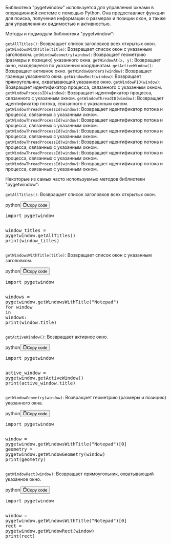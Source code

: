 <p>Библиотека "pygetwindow" используется для управления окнами в операционной системе с помощью Python.
Она предоставляет функции для поиска, получения информации о размерах и позиции окон, а также для управления их видимостью и активностью.</p>
<p>Методы и подмодули библиотеки "pygetwindow":</p>
<p><code>getAllTitles()</code>: Возвращает список заголовков всех открытых окон.
<code>getWindowsWithTitle(title)</code>: Возвращает список окон с указанным заголовком.
<code>getWindowGeometry(window)</code>: Возвращает геометрию (размеры и позицию) указанного окна.
<code>getWindowAt(x, y)</code>: Возвращает окно, находящееся по указанным координатам.
<code>getActiveWindow()</code>: Возвращает активное окно.
<code>getWindowBorders(window)</code>: Возвращает границы указанного окна.
<code>getWindowRect(window)</code>: Возвращает прямоугольник, охватывающий указанное окно.
<code>getWindowPID(window)</code>: Возвращает идентификатор процесса, связанного с указанным окном.
<code>getWindowProcessID(window)</code>: Возвращает идентификатор процесса, связанного с указанным окном.
<code>getWindowThreadID(window)</code>: Возвращает идентификатор потока, связанного с указанным окном.
<code>getWindowThreadProcessId(window)</code>: Возвращает идентификатор потока и процесса, связанных с указанным окном.
<code>getWindowThreadProcessId(window)</code>: Возвращает идентификатор потока и процесса, связанных с указанным окном.
<code>getWindowThreadProcessId(window)</code>: Возвращает идентификатор потока и процесса, связанных с указанным окном.
<code>getWindowThreadProcessId(window)</code>: Возвращает идентификатор потока и процесса, связанных с указанным окном.
<code>getWindowThreadProcessId(window)</code>: Возвращает идентификатор потока и процесса, связанных с указанным окном.
<code>getWindowThreadProcessId(window)</code>: Возвращает идентификатор потока и процесса, связанных с указанным окном.</p>
<p>Некоторые из самых часто используемых методов библиотеки "pygetwindow":</p>
<p><code>getAllTitles()</code>: Возвращает список заголовков всех открытых окон.</p>
<div class="code-element"><div class="lang-line"><text>python</text><button class="copy-button" onclick="copyCode(this)"><svg stroke="currentColor" fill="none" stroke-width="2" viewBox="0 0 24 24" stroke-linecap="round" stroke-linejoin="round" class="h-4 w-4" height="1em" width="1em" xmlns="http://www.w3.org/2000/svg"><path d="M16 4h2a2 2 0 0 1 2 2v14a2 2 0 0 1-2 2H6a2 2 0 0 1-2-2V6a2 2 0 0 1 2-2h2"></path><rect x="8" y="2" width="8" height="4" rx="1" ry="1"></rect></svg><text>Copy code</text></button></div><div class="code"><div class="highlight"><pre><span></span><span class="kn">import</span> <span class="nn">pygetwindow</span>

<span class="n">window_titles</span> <span class="o">=</span> <span class="n">pygetwindow</span><span class="o">.</span><span class="n">getAllTitles</span><span class="p">()</span>
<span class="nb">print</span><span class="p">(</span><span class="n">window_titles</span><span class="p">)</span>
</pre></div></div></div>

<p><code>getWindowsWithTitle(title)</code>: Возвращает список окон с указанным заголовком.</p>
<div class="code-element"><div class="lang-line"><text>python</text><button class="copy-button" onclick="copyCode(this)"><svg stroke="currentColor" fill="none" stroke-width="2" viewBox="0 0 24 24" stroke-linecap="round" stroke-linejoin="round" class="h-4 w-4" height="1em" width="1em" xmlns="http://www.w3.org/2000/svg"><path d="M16 4h2a2 2 0 0 1 2 2v14a2 2 0 0 1-2 2H6a2 2 0 0 1-2-2V6a2 2 0 0 1 2-2h2"></path><rect x="8" y="2" width="8" height="4" rx="1" ry="1"></rect></svg><text>Copy code</text></button></div><div class="code"><div class="highlight"><pre><span></span><span class="kn">import</span> <span class="nn">pygetwindow</span>

<span class="n">windows</span> <span class="o">=</span> <span class="n">pygetwindow</span><span class="o">.</span><span class="n">getWindowsWithTitle</span><span class="p">(</span><span class="s2">&quot;Notepad&quot;</span><span class="p">)</span>
<span class="k">for</span> <span class="n">window</span> <span class="ow">in</span> <span class="n">windows</span><span class="p">:</span>
    <span class="nb">print</span><span class="p">(</span><span class="n">window</span><span class="o">.</span><span class="n">title</span><span class="p">)</span>
</pre></div></div></div>

<p><code>getActiveWindow()</code>: Возвращает активное окно.</p>
<div class="code-element"><div class="lang-line"><text>python</text><button class="copy-button" onclick="copyCode(this)"><svg stroke="currentColor" fill="none" stroke-width="2" viewBox="0 0 24 24" stroke-linecap="round" stroke-linejoin="round" class="h-4 w-4" height="1em" width="1em" xmlns="http://www.w3.org/2000/svg"><path d="M16 4h2a2 2 0 0 1 2 2v14a2 2 0 0 1-2 2H6a2 2 0 0 1-2-2V6a2 2 0 0 1 2-2h2"></path><rect x="8" y="2" width="8" height="4" rx="1" ry="1"></rect></svg><text>Copy code</text></button></div><div class="code"><div class="highlight"><pre><span></span><span class="kn">import</span> <span class="nn">pygetwindow</span>

<span class="n">active_window</span> <span class="o">=</span> <span class="n">pygetwindow</span><span class="o">.</span><span class="n">getActiveWindow</span><span class="p">()</span>
<span class="nb">print</span><span class="p">(</span><span class="n">active_window</span><span class="o">.</span><span class="n">title</span><span class="p">)</span>
</pre></div></div></div>

<p><code>getWindowGeometry(window)</code>: Возвращает геометрию (размеры и позицию) указанного окна.</p>
<div class="code-element"><div class="lang-line"><text>python</text><button class="copy-button" onclick="copyCode(this)"><svg stroke="currentColor" fill="none" stroke-width="2" viewBox="0 0 24 24" stroke-linecap="round" stroke-linejoin="round" class="h-4 w-4" height="1em" width="1em" xmlns="http://www.w3.org/2000/svg"><path d="M16 4h2a2 2 0 0 1 2 2v14a2 2 0 0 1-2 2H6a2 2 0 0 1-2-2V6a2 2 0 0 1 2-2h2"></path><rect x="8" y="2" width="8" height="4" rx="1" ry="1"></rect></svg><text>Copy code</text></button></div><div class="code"><div class="highlight"><pre><span></span><span class="kn">import</span> <span class="nn">pygetwindow</span>

<span class="n">window</span> <span class="o">=</span> <span class="n">pygetwindow</span><span class="o">.</span><span class="n">getWindowsWithTitle</span><span class="p">(</span><span class="s2">&quot;Notepad&quot;</span><span class="p">)[</span><span class="mi">0</span><span class="p">]</span>
<span class="n">geometry</span> <span class="o">=</span> <span class="n">pygetwindow</span><span class="o">.</span><span class="n">getWindowGeometry</span><span class="p">(</span><span class="n">window</span><span class="p">)</span>
<span class="nb">print</span><span class="p">(</span><span class="n">geometry</span><span class="p">)</span>
</pre></div></div></div>

<p><code>getWindowRect(window)</code>: Возвращает прямоугольник, охватывающий указанное окно.</p>
<div class="code-element"><div class="lang-line"><text>python</text><button class="copy-button" onclick="copyCode(this)"><svg stroke="currentColor" fill="none" stroke-width="2" viewBox="0 0 24 24" stroke-linecap="round" stroke-linejoin="round" class="h-4 w-4" height="1em" width="1em" xmlns="http://www.w3.org/2000/svg"><path d="M16 4h2a2 2 0 0 1 2 2v14a2 2 0 0 1-2 2H6a2 2 0 0 1-2-2V6a2 2 0 0 1 2-2h2"></path><rect x="8" y="2" width="8" height="4" rx="1" ry="1"></rect></svg><text>Copy code</text></button></div><div class="code"><div class="highlight"><pre><span></span><span class="kn">import</span> <span class="nn">pygetwindow</span>

<span class="n">window</span> <span class="o">=</span> <span class="n">pygetwindow</span><span class="o">.</span><span class="n">getWindowsWithTitle</span><span class="p">(</span><span class="s2">&quot;Notepad&quot;</span><span class="p">)[</span><span class="mi">0</span><span class="p">]</span>
<span class="n">rect</span> <span class="o">=</span> <span class="n">pygetwindow</span><span class="o">.</span><span class="n">getWindowRect</span><span class="p">(</span><span class="n">window</span><span class="p">)</span>
<span class="nb">print</span><span class="p">(</span><span class="n">rect</span><span class="p">)</span>
</pre></div></div></div>